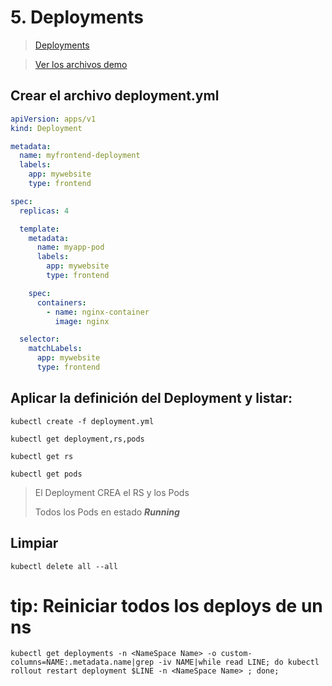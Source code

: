 # 5. Deployments <!-- omit in TOC -->

> [Deployments](https://kubernetes.io/docs/concepts/workloads/controllers/deployment/)

> [Ver los archivos demo](./assets)

## Crear el archivo deployment.yml

```yml
apiVersion: apps/v1
kind: Deployment

metadata:
  name: myfrontend-deployment
  labels:
    app: mywebsite
    type: frontend

spec:
  replicas: 4

  template:
    metadata:
      name: myapp-pod
      labels:
        app: mywebsite
        type: frontend

    spec:
      containers:
        - name: nginx-container
          image: nginx

  selector:
    matchLabels:
      app: mywebsite
      type: frontend
```

## Aplicar la definición del Deployment y listar:
```vim
kubectl create -f deployment.yml
```

```vim
kubectl get deployment,rs,pods

kubectl get rs

kubectl get pods
```

> El Deployment CREA el RS y los Pods
>
> Todos los Pods en estado ***Running***

## Limpiar
```k
kubectl delete all --all
```

# tip: Reiniciar todos los deploys de un ns
```vim
kubectl get deployments -n <NameSpace Name> -o custom-columns=NAME:.metadata.name|grep -iv NAME|while read LINE; do kubectl rollout restart deployment $LINE -n <NameSpace Name> ; done;
```

